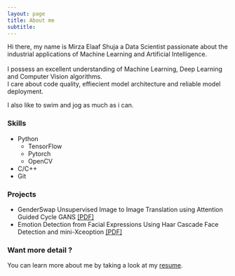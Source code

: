 ```yaml
---
layout: page
title: About me
subtitle: 
---
```


Hi there, my name is Mirza Elaaf Shuja a Data Scientist passionate about the industrial applications of Machine Learning and Artificial Intelligence.<br><br>
I possess an excellent understanding of Machine Learning, Deep Learning and Computer Vision algorithms.<br>
I care about code quality, effiecient model architecture and reliable model deployment.


<p>I also like to swim and jog as much as i can.</p>

### Skills

<ul class="skill-list">
	<li>Python
	<ul class="skill-list">
	<li>TensorFlow</li>
	<li>Pytorch</li>
	<li>OpenCV</li>
	</ul>
	</li>
	<li>C/C++</li>
	<li>Git</li>
</ul>

### Projects

<ul>
	<li>
		GenderSwap Unsupervised Image to Image Translation using Attention Guided Cycle GANS
		<a href="https://elaaf.github.io/archives/GenderSwap_CycleGANs.pdf">[PDF]</a>
	</li>
	<li>
		Emotion Detection from Facial Expressions Using Haar Cascade Face Detection and mini-Xceoption
		<a href="https://elaaf.github.io/archives/FaceEmotion_mini-Xception.pdf">[PDF]</a></li>
</ul>

### Want more detail ?
You can learn more about me by taking a look at my <a href="https://elaaf.github.io/archives/elaaf_shuja_resume.pdf">resume</a>.